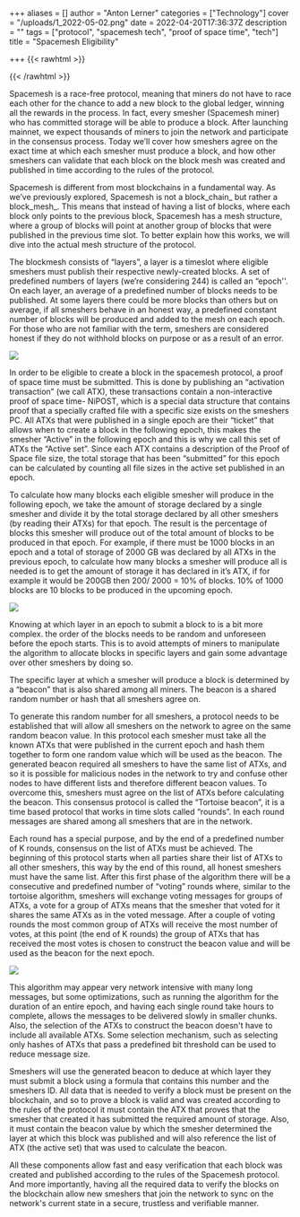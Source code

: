 +++
aliases = []
author = "Anton Lerner"
categories = ["Technology"]
cover = "/uploads/1_2022-05-02.png"
date = 2022-04-20T17:36:37Z
description = ""
tags = ["protocol", "spacemesh tech", "proof of space time", "tech"]
title = "Spacemesh Eligibility"

+++
{{< rawhtml >}}

<!-- Twitter Meta Tags --> <meta name="twitter:card" content="summary_large_image"> <meta property="twitter:domain" content="spacemesh.io"> <meta property="twitter:url" content="https://spacemesh.io/blog/spacemesh-eligibility"> <meta name="twitter:title" content="Spacemesh Eligibility"> <meta name="twitter:description" content="Spacemesh is a race-free protocol, meaning that miners do not have to race each other for the chance to add a new block to the global ledger, winning all the rewards in the process."> <meta name="twitter:image" content="https://spacemesh.io/uploads/night-mode06_2022-04-20.png">

{{< /rawhtml >}}

Spacemesh is a race-free protocol, meaning that miners do not have to race each other for the chance to add a new block to the global ledger, winning all the rewards in the process. In fact, every smesher (Spacemesh miner) who has committed storage will be able to produce a block. After launching mainnet, we expect thousands of miners to join the network and participate in the consensus process. Today we’ll cover how smeshers agree on the exact time at which each smesher must produce a block, and how other smeshers can validate that each block on the block mesh was created and published in time according to the rules of the protocol.

Spacemesh is different from most blockchains in a fundamental way. As we’ve previously explored, Spacemesh is not a block_chain_ but rather a block_mesh_. This means that instead of having a list of blocks, where each block only points to the previous block, Spacemesh has a mesh structure, where a group of blocks will point at another group of blocks that were published in the previous time slot. To better explain how this works, we will dive into the actual mesh structure of the protocol.

The blockmesh consists of “layers”, a layer is a timeslot where eligible smeshers must publish their respective newly-created blocks. A set of predefined numbers of layers (we’re considering 244) is called an “epoch''. On each layer, an average of a predefined number of blocks needs to be published. At some layers there could be more blocks than others but on average, if all smeshers behave in an honest way, a predefined constant number of blocks will be produced and added to the mesh on each epoch. For those who are not familiar with the term, smeshers are considered honest if they do not withhold blocks on purpose or as a result of an error.

![](/uploads/screen-shot-2022-04-19-at-15-47-43_2022-04-20.png)

In order to be eligible to create a block in the spacemesh protocol, a proof of space time must be submitted. This is done by publishing an “activation transaction” (we call ATX), these transactions contain a non-interactive proof of space time- NiPOST, which is a special data structure that contains proof that a specially crafted file with a specific size exists on the smeshers PC. All ATXs that were published in a single epoch are their “ticket” that allows when to create a block in the following epoch, this makes the smesher “Active” in the following epoch and this is why we call this set of ATXs the “Active set”. Since each ATX contains a description of the Proof of Space file size, the total storage that has been “submitted” for this epoch can be calculated by counting all file sizes in the active set published in an epoch.

To calculate how many blocks each eligible smesher will produce in the following epoch, we take the amount of storage declared by a single smesher and divide it by the total storage declared by all other smeshers (by reading their ATXs) for that epoch. The result is the percentage of blocks this smesher will produce out of the total amount of blocks to be produced in that epoch. For example, if there must be 1000 blocks in an epoch and a total of storage of 2000 GB was declared by all ATXs in the previous epoch, to calculate how many blocks a smesher will produce all is needed is to get the amount of storage it has declared in it’s ATX, if for example it would be 200GB then 200/ 2000 = 10% of blocks. 10% of 1000 blocks are 10 blocks to be produced in the upcoming epoch.

![](/uploads/screen-shot-2022-04-19-at-15-48-06_2022-04-20.png)

Knowing at which layer in an epoch to submit a block to is a bit more complex. the order of the blocks needs to be random and unforeseen before the epoch starts. This is to avoid attempts of miners to manipulate the algorithm to allocate blocks in specific layers and gain some advantage over other smeshers by doing so.

The specific layer at which a smesher will produce a block is determined by a “beacon” that is also shared among all miners. The beacon is a shared random number or hash that all smeshers agree on.

To generate this random number for all smeshers, a protocol needs to be established that will allow all smeshers on the network to agree on the same random beacon value. In this protocol each smesher must take all the known ATXs that were published in the current epoch and hash them together to form one random value which will be used as the beacon. The generated beacon required all smeshers to have the same list of ATXs, and so it is possible for malicious nodes in the network to try and confuse other nodes to have different lists and therefore different beacon values. To overcome this, smeshers must agree on the list of ATXs before calculating the beacon. This consensus protocol is called the “Tortoise beacon”, it is a time based protocol that works in time slots called “rounds”. In each round messages are shared among all smeshers that are in the network.

Each round has a special purpose, and by the end of a predefined number of K rounds, consensus on the list of ATXs must be achieved. The beginning of this protocol starts when all parties share their list of ATXs to all other smeshers, this way by the end of this round, all honest smeshers must have the same list. After this first phase of the algorithm there will be a consecutive and predefined number of “voting” rounds where, similar to the tortoise algorithm, smeshers will exchange voting messages for groups of ATXs, a vote for a group of ATXs means that the smesher that voted for it shares the same ATXs as in the voted message. After a couple of voting rounds the most common group of ATXs will receive the most number of votes, at this point (the end of K rounds) the group of ATXs that has received the most votes is chosen to construct the beacon value and will be used as the beacon for the next epoch.

![](/uploads/screen-shot-2022-04-19-at-15-48-29_2022-04-20.png)

This algorithm may appear very network intensive with many long messages, but some optimizations, such as running the algorithm for the duration of an entire epoch, and having each single round take hours to complete, allows the messages to be delivered slowly in smaller chunks. Also, the selection of the ATXs to construct the beacon doesn't have to include all available ATXs. Some selection mechanism, such as selecting only hashes of ATXs that pass a predefined bit threshold can be used to reduce message size.

Smeshers will use the generated beacon to deduce at which layer they must submit a block using a formula that contains this number and the smeshers ID. All data that is needed to verify a block must be present on the blockchain, and so to prove a block is valid and was created according to the rules of the protocol it must contain the ATX that proves that the smesher that created it has submitted the required amount of storage. Also, it must contain the beacon value by which the smesher determined the layer at which this block was published and will also reference the list of ATX (the active set) that was used to calculate the beacon.

All these components allow fast and easy verification that each block was created and published according to the rules of the Spacemesh protocol. And more importantly, having all the required data to verify the blocks on the blockchain allow new smeshers that join the network to sync on the network's current state in a secure, trustless and verifiable manner.